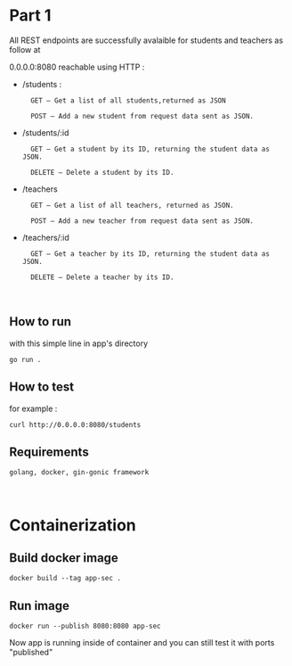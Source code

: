 # Part 1


All REST endpoints are successfully avalaible for students and teachers as follow at 

0.0.0.0:8080 reachable using HTTP : 

- /students :

        GET – Get a list of all students,returned as JSON
    
        POST – Add a new student from request data sent as JSON.
    
- /students/:id

        GET – Get a student by its ID, returning the student data as JSON.

        DELETE – Delete a student by its ID.

- /teachers

        GET – Get a list of all teachers, returned as JSON.

        POST – Add a new teacher from request data sent as JSON.
- /teachers/:id

        GET – Get a teacher by its ID, returning the student data as JSON.

        DELETE – Delete a teacher by its ID.

<br>

## How to run

with this simple line in app's directory

    go run . 

## How to test

for example :

    curl http://0.0.0.0:8080/students


## Requirements

    golang, docker, gin-gonic framework

<br>

# Containerization

## Build docker image 

    docker build --tag app-sec .
## Run image
    docker run --publish 8080:8080 app-sec

Now app is running inside of container and you can still test it with ports "published"